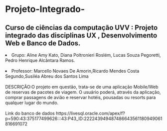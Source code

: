 # Projeto-Integrado-
<h2>Curso de ciências da computação UVV : Projeto integrado das disciplinas UX , Desenvolvimento Web e Banco de Dados.</h2>
<li> Grupo: Aline Amy Kato, Diana Poltronieri Roslém, Lucas Souza Pegoretti, Pedro Henrique Alcântara Ramos.</li>
<br>
<li>Professor: Marcello Novaes De Amorin,Ricardo Mendes Costa Segundo,Susiléa Abreu dos Santos Lima </li>
<br> DESCRIÇÃO:O projeto em questão, trata-se de uma aplicação Mobile/Web de reservas de pacotes de viagem. O usuário poderá, através da aplicação, comprar passagens de avião e reservar hotéis, pousadas ou resorts para qualquer lugar do mundo.
<br>
<br> Link do banco de dados 
https://livesql.oracle.com/apex/f?p=590:43:375177499626:::43:P43_ID:222243949487486643561180949061816691072
